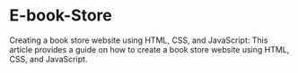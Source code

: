 # E-book-Store
Creating a book store website using HTML, CSS, and JavaScript: This article provides a guide on how to create a book store website using HTML, CSS, and JavaScript.
